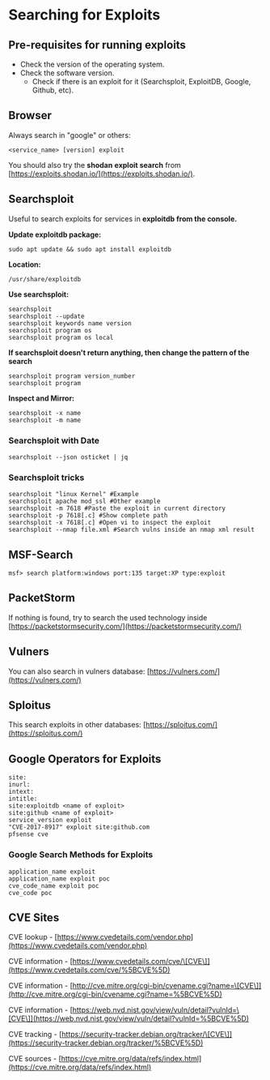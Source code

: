 # Searching for Exploits

## Pre-requisites for running exploits

* Check the version of the operating system.
* Check the software version.
  * Check if there is an exploit for it \(Searchsploit, ExploitDB, Google, Github, etc\).

## Browser

Always search in "google" or others: 

```text
<service_name> [version] exploit
```

You should also try the **shodan** **exploit search** from [https://exploits.shodan.io/](https://exploits.shodan.io/).

## Searchsploit

Useful to search exploits for services in **exploitdb from the console.**

**Update exploitdb package:**

```text
sudo apt update && sudo apt install exploitdb
```

**Location:**

```text
/usr/share/exploitdb
```

**Use searchsploit:**

```text
searchsploit
searchsploit --update
searchsploit keywords name version
searchsploit program os
searchsploit program os local
```

**If searchsploit doesn't return anything, then change the pattern of the search**

```text
searchsploit program version_number
searchsploit program
```

**Inspect and Mirror:**

```text
searchsploit -x name
searchsploit -m name
```

### Searchsploit with Date

```text
searchsploit --json osticket | jq
```

### Searchsploit tricks <a id="searchsploit-tricks"></a>

```text
searchsploit "linux Kernel" #Example
searchsploit apache mod_ssl #Other example
searchsploit -m 7618 #Paste the exploit in current directory
searchsploit -p 7618[.c] #Show complete path
searchsploit -x 7618[.c] #Open vi to inspect the exploit
searchsploit --nmap file.xml #Search vulns inside an nmap xml result
```

## MSF-Search

```text
msf> search platform:windows port:135 target:XP type:exploit
```

## PacketStorm

If nothing is found, try to search the used technology inside [https://packetstormsecurity.com/](https://packetstormsecurity.com/)

## Vulners

You can also search in vulners database: [https://vulners.com/](https://vulners.com/)

## Sploitus

This search exploits in other databases: [https://sploitus.com/](https://sploitus.com/)

## Google Operators for Exploits

```text
site:
inurl:
intext:
intitle:
site:exploitdb <name of exploit>
site:github <name of exploit>
service_version exploit
"CVE-2017-8917" exploit site:github.com
pfsense cve
```

### Google Search Methods for Exploits <a id="google-search-methods-for-exploits"></a>

```text
application_name exploit
application_name exploit poc
cve_code_name exploit poc
cve_code poc
```

## CVE Sites

CVE lookup - [https://www.cvedetails.com/vendor.php](https://www.cvedetails.com/vendor.php)

CVE information - [https://www.cvedetails.com/cve/\[CVE\]](https://www.cvedetails.com/cve/%5BCVE%5D)

CVE information - [http://cve.mitre.org/cgi-bin/cvename.cgi?name=\[CVE\]](http://cve.mitre.org/cgi-bin/cvename.cgi?name=%5BCVE%5D)

CVE information - [https://web.nvd.nist.gov/view/vuln/detail?vulnId=\[CVE\]](https://web.nvd.nist.gov/view/vuln/detail?vulnId=%5BCVE%5D)

CVE tracking  -     [https://security-tracker.debian.org/tracker/\[CVE\]](https://security-tracker.debian.org/tracker/%5BCVE%5D)

CVE sources - [https://cve.mitre.org/data/refs/index.html](https://cve.mitre.org/data/refs/index.html)

